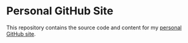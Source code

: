 # Personal GitHub Site
This repository contains the source code and content for my [personal GitHub site](darrenatherton.co.uk).
